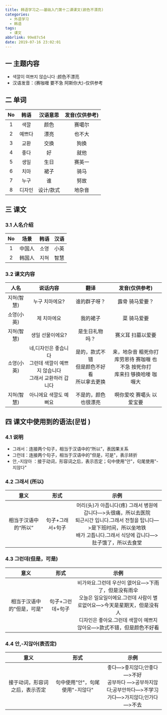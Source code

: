 ```yaml
---
title: 韩语学习之——基础入门第十二课课文(颜色不漂亮)
categories:
  - 外语学习
  - 韩语
tags:
  - 课文
abbrlink: 99e87c54
date: 2019-07-16 23:02:01
---
```

##   一 主题内容

* 색깔이 여쁘지 않습니다   :颜色不漂亮
* 汉语发音：(赛咖喱 要不急 阿斯你大)-仅供参考

<!--more-->


## 二 单词

|  No  |  韩语  | 汉语意思  | 发音(仅供参考) |
| :--: | :----: | :-------: | :------------: |
|  1   |  색깔  |   颜色    |     赛噶尔     |
|  2   | 예쁘다 |   漂亮    |     也不大     |
|  3   |  교환  |   交换    |      狗换      |
|  4   |  좋다  |    好     |      就他      |
|  5   |  생일  |   生日    |     赛英一     |
|  6   |  치마  |   裙子    |      骑马      |
|  7   |  누구  |    谁     |      努故      |
|  8   | 디자인 | 设计/款式 |     地杂音     |

## 三 课文

### 3.1 人名介绍

|  No  |  场景  | 韩语 | 汉语 |
| :--: | :----: | :--: | :--: |
|  1   | 中国人 | 소영 | 小英 |
|  2   | 韩国人 | 지혀 | 智慧 |

### 3.2 课文内容


|    人名    |                           说话内容                           |                       翻译                       |                        发音(仅供参考)                        |
| :--------: | :----------------------------------------------------------: | :----------------------------------------------: | :----------------------------------------------------------: |
| 지혀(智慧) |                        누구 치마에요?                        |                   谁的群子呀？                   |                       露骨 骑马爱要？                        |
| 소영(小英) |                         제 치마에요                          |                     我的裙子                     |                         菜 骑马爱要                          |
| 지혀(智慧) |                       생일 선물이에요?                       |                  是生日礼物吗？                  |                      赛义耳 扫墓以爱要                       |
| 소영(小英) | 네,디자인은 좋습니다<br>그런데 색깔이 예쁘지 않습니다<br>그래서 교환하러 갑니다<br> | 是的，款式不错<br>但是颜色不好看<br>所以拿去更换 | 来，地杂音 粗死你打<br>库劳恩待 赛咖喱 也不急 按死你打<br>库来扫 够换哈喽 咖喱大 |
| 지혀(智慧) |                    아니에요 색깔도 예뻐요                    |               不是的，颜色也很漂亮               |                   啊你爱咬 赛噶头 以爱宝要                   |



##  四 课文中使用到的语法(문법 )

### 4.1 说明

* 그래서：连接两个句子，相当于汉语中的“所以”，表因果关系
* 그런데：连接两个句子，相当于汉语中的"但是，可是"，表示转折
* 안,-지않아 ：接于动词，形容词之后，表示否定；句中使用"안"，句尾使用"-지않다"

### 4.2 그래서 (所以)

|         意义         |       形式       |                             示例                             |
| :------------------: | :--------------: | :----------------------------------------------------------: |
| 相当于汉语中的“所以” | 句子+그래서+句子 | 머리(头)가 아픕니다(疼) 그래서 병원에 갑니다—>头很痛，所以去医院<br/>퇴근시간 입니다.그래서 전철을 탑니다—>是下班时间，所以坐地铁<br/>배가 고틉니다.그래서 식당에 갑니다—>肚子饿了，所以去食堂 |

### 4.3 그런데(但是，可是)

|            意义            |       形式       |                             示例                             |
| :------------------------: | :--------------: | :----------------------------------------------------------: |
| 相当于汉语中的"但是，可是" | 句子+그런데+句子 | 비가와요.그런데 우산이 엾어요—>下雨了，但是没有雨伞<br/>오늘은 일요일이에요.그런데 사람이 별로없어요—>今天是星期天，但是没有人<br/>디자인은 좋아요.그런데 색깔이 예쁘지 않아요—>款式不错，但是颜色不好看<br/> |

### 4.4 안,-지않아(表否定)

|              意义              |              形式               |                             示例                             |
| :----------------------------: | :-----------------------------: | :----------------------------------------------------------: |
| 接于动词，形容词之后，表示否定 | 句中使用"안"，句尾使用"-지않다" | 좋다—>좋지않다;안좋다—>不好<br/>공부하다 —>공부하지않다;공부안하다—>不学习<br/>가다—>가지않다;인가다—>不去 |
